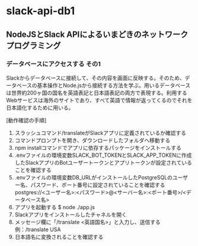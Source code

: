 # slack-api-db1

## NodeJSとSlack APIによるいまどきのネットワークプログラミング

### データベースにアクセスする その1

Slackからデータベースに接続して、その内容を画面に反映する。そのため、データベースの基本操作とNode.jsから接続する方法を学ぶ。用いるデータベースは世界約200ヶ国の国名を英語表記と日本語表記の両方で表現する。利用するWebサービスは海外のサイトであり、すべて英語で情報が返ってくるのでそれを日本語化するために用いる。

[動作確認の手順]

1. スラッシュコマンド/translateがSlackアプリに定義されているか確認する
1. コマンドプロンプトを開き、ダウンロードしたフォルダへ移動する
1. npm installコマンドでアプリに依存するパッケージをインストールする
1. .envファイルの環境変数SLACK_BOT_TOKENとSLACK_APP_TOKENに作成したSlackアプリのBotユーザートークンとアプリトークンが設定されていることを確認する
1. .envファイルの環境変数DB_URLがインストールしたPostgreSQLのユーザー名、パスワード、ポート番号に設定されていることを確認する
    postgres://<ユーザー名>:<パスワード>@<サーバー名>:<ポート番号>/<データベース名>
1. アプリを起動する
    $ node ./app.js
1. Slackアプリをインストールしたチャネルを開く
1. メッセージ欄に「/translate <英語国名>」と入力し、送信する
    例：/translate USA
1. 日本語名に変換されることを確認する
